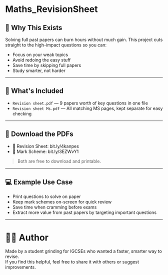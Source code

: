 # Maths_RevisionSheet

## 🧠 Why This Exists

Solving full past papers can burn hours without much gain. This project cuts straight to the high-impact questions so you can:

- Focus on your weak topics
- Avoid redoing the easy stuff
- Save time by skipping full papers
- Study smarter, not harder

---

## 📂 What's Included

- `Revision sheet.pdf` — 9 papers worth of key questions in one file  
- `Revision sheet Ms.pdf` — All matching MS pages, kept separate for easy checking

---

## 🔗 Download the PDFs

- 📄 Revision Sheet: bit.ly/4kanpes
- 🧠 Mark Scheme:    bit.ly/3EZWvY1

> Both are free to download and printable.

---

## 💻 Example Use Case

- Print questions to solve on paper
- Keep mark schemes on-screen for quick review
- Save time when cramming before exams
- Extract more value from past papers by targeting important questions

---

# 🙋‍♂️ Author

Made by a student grinding for IGCSEs who wanted a faster, smarter way to revise.  
If you find this helpful, feel free to share it with others or suggest improvements.
